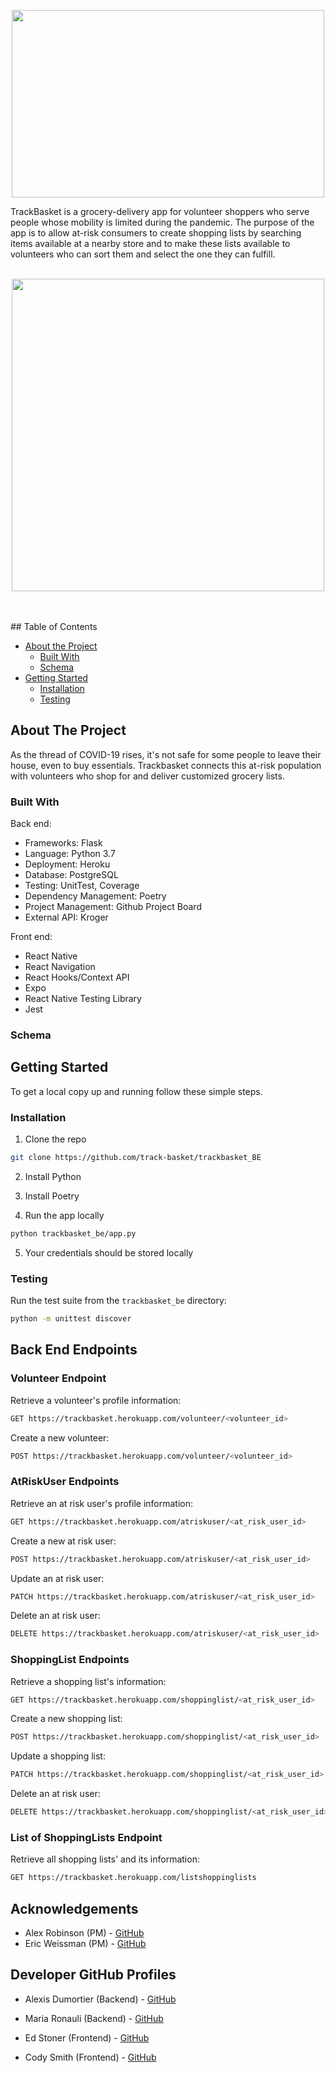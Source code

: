   
<p align="center">
  <a href="https://trackbasket.herokuapp.com/"><img width="500" height="300" src="https://user-images.githubusercontent.com/55954962/83821753-706c4f00-a68c-11ea-9c1b-2a2d24eddd94.jpg"></a>
</p>
TrackBasket is a grocery-delivery app for volunteer shoppers who serve people whose mobility is limited during the pandemic. The purpose of the app is to allow at-risk consumers to create shopping lists by searching items available at a nearby store and to make these lists available to volunteers who can sort them and select the one they can fulfill.
<br><br>

<p align="center">
<a href="http://g.recordit.co/Fq4vHJEapy.gif"><img src="http://g.recordit.co/Fq4vHJEapy.gif" width="500" height="500"/></a>
</p>
<br><br>
<!-- TABLE OF CONTENTS -->
## Table of Contents

* [About the Project](#about-the-project)
  * [Built With](#built-with)
  * [Schema](#schema)
* [Getting Started](#getting-started)
  * [Installation](#installation)
  * [Testing](#testing)

<!-- ABOUT THE PROJECT -->
## About The Project

As the thread of COVID-19 rises, it's not safe for some people to leave their house, even to buy essentials. Trackbasket connects this at-risk population with volunteers who shop for and deliver customized grocery lists.

### Built With

Back end:
* Frameworks: Flask
* Language: Python 3.7
* Deployment: Heroku
* Database: PostgreSQL
* Testing: UnitTest, Coverage
* Dependency Management: Poetry
* Project Management: Github Project Board
* External API: Kroger

Front end:

* React Native
* React Navigation
* React Hooks/Context API
* Expo
* React Native Testing Library
* Jest

### Schema

<!-- GETTING STARTED -->
## Getting Started

To get a local copy up and running follow these simple steps.

### Installation

1. Clone the repo
```sh
git clone https://github.com/track-basket/trackbasket_BE
```
2. Install Python

3. Install Poetry 

4. Run the app locally
```sh
python trackbasket_be/app.py
```
5. Your credentials should be stored locally

### Testing

Run the test suite from the `trackbasket_be` directory:

```sh
python -m unittest discover
```

## Back End Endpoints 

### Volunteer Endpoint

Retrieve a volunteer's profile information:
```sh
GET https://trackbasket.herokuapp.com/volunteer/<volunteer_id>
```
Create a new volunteer:

```sh
POST https://trackbasket.herokuapp.com/volunteer/<volunteer_id>

```

### AtRiskUser Endpoints

Retrieve an at risk user's profile information:
```sh
GET https://trackbasket.herokuapp.com/atriskuser/<at_risk_user_id>
```
Create a new at risk user:
```sh
POST https://trackbasket.herokuapp.com/atriskuser/<at_risk_user_id>
```
Update an at risk user:
```sh
PATCH https://trackbasket.herokuapp.com/atriskuser/<at_risk_user_id>
```
Delete an at risk user:
```sh
DELETE https://trackbasket.herokuapp.com/atriskuser/<at_risk_user_id>
```

### ShoppingList Endpoints

Retrieve a shopping list's information:
```sh
GET https://trackbasket.herokuapp.com/shoppinglist/<at_risk_user_id>
```
Create a new shopping list:
```sh
POST https://trackbasket.herokuapp.com/shoppinglist/<at_risk_user_id>
```
Update a shopping list:
```sh
PATCH https://trackbasket.herokuapp.com/shoppinglist/<at_risk_user_id>
```
Delete an at risk user:
```sh
DELETE https://trackbasket.herokuapp.com/shoppinglist/<at_risk_user_id>
```

### List of ShoppingLists Endpoint

Retrieve all shopping lists' and its information:
```sh
GET https://trackbasket.herokuapp.com/listshoppinglists
```
<!-- ACKNOWLEDGEMENTS -->
## Acknowledgements
* Alex Robinson (PM) - [GitHub](https://github.com/scottalexandra)<br>
* Eric Weissman (PM) - [GitHub](https://github.com/ericweissman)<br>

## Developer GitHub Profiles

* Alexis Dumortier (Backend) - [GitHub](https://github.com/adumortier)<br>
* Maria Ronauli (Backend) - [GitHub](https://github.com/mronauli)<br>

* Ed Stoner (Frontend) - [GitHub](https://github.com/edlsto)<br>
* Cody Smith (Frontend) - [GitHub](https://github.com/monstaro)<br>



